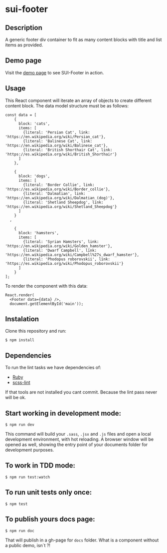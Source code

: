 # sui-footer

## Description
A generic footer div container to fit as many content blocks with title and list items as provided.

## Demo page
Visit the [demo page](http://sui-components.github.io/sui-footer/) to see SUI-Footer in action.

## Usage
This React component will iterate an array of objects to create different content block. The data model structure must be as follows:

```
const data = [
    {
      block: 'cats',
      items: [
        {literal: 'Persian Cat', link: 'https://en.wikipedia.org/wiki/Persian_cat'},
        {literal: 'Balinese Cat', link: 'https://en.wikipedia.org/wiki/Balinese_cat'},
        {literal: 'British Shorthair Cat', link: 'https://es.wikipedia.org/wiki/British_Shorthair'}
      ]
    },

    {
      block: 'dogs',
      items: [
        {literal: 'Border Collie', link: 'https://es.wikipedia.org/wiki/Border_collie'},
        {literal: 'Dalmatian', link: 'https://en.wikipedia.org/wiki/Dalmatian_(dog)'},
        {literal: 'Shetland Sheepdog', link: 'https://en.wikipedia.org/wiki/Shetland_Sheepdog'}
      ]
    }
  ,

    {
      block: 'hamsters',
      items: [
        {literal: 'Syrian Hamsters', link: 'https://en.wikipedia.org/wiki/Golden_hamster'},
        {literal: 'Dwarf Campbell', link: 'https://en.wikipedia.org/wiki/Campbell%27s_dwarf_hamster'},
        {literal: 'Phodopus roborovskii', link: 'https://es.wikipedia.org/wiki/Phodopus_roborovskii'}
      ]
    }
];
```

To render the component with this data:

```
React.render(
  <Footer data={data} />,
  document.getElementById('main'));

```

## Instalation
Clone this repository and run:
```
$ npm install
```

## Dependencies

To run the lint tasks we have dependencies of:

* [Ruby](https://www.ruby-lang.org/en/downloads/)
* [scss-lint](https://github.com/brigade/scss-lint)

If that tools are not installed you cant commit. Because the lint pass never will be ok.

## Start working in development mode:
```
$ npm run dev
```
This command will build your `.sass`, `.jsx` and `.js` files and open a local development environment, with hot reloading. A browser window will be opened as well, showing the entry point of your documents folder for development purposes.

## To work in TDD mode:
```
$ npm run test:watch
```
## To run unit tests only once:
```
$ npm test
```
## To publish yours docs page:
```
$ npm run doc
```

That will publish in a gh-page for `docs` folder.
What is a component without a public demo, isn´t ?!

